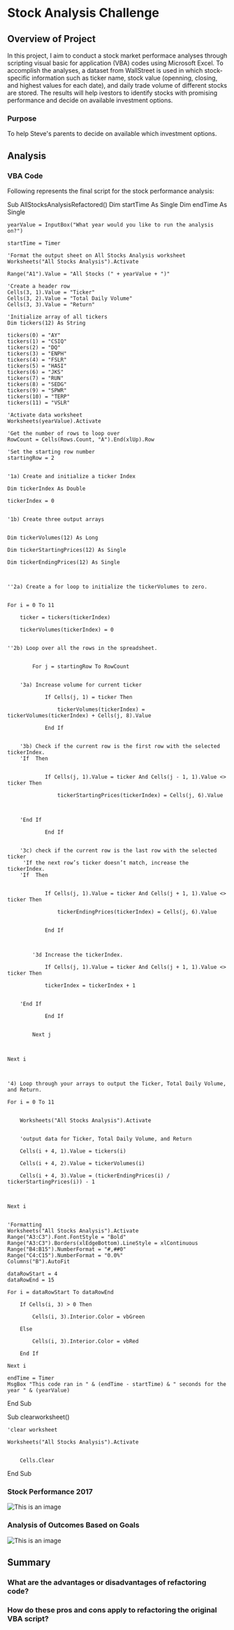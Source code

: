 # Stock Analysis Challenge

## Overview of Project

In this project, I aim to conduct a stock market performace analyses through scripting visual basic for application (VBA) codes using Microsoft Excel. To accomplish the analyses, a dataset from WallStreet is used in which stock-specific information such as ticker name, stock value (openning, closing, and highest values for each date), and daily trade volume of different stocks are stored. The results will help ivestors to identify stocks with promising performance and decide on available investment options.

### Purpose

To help Steve's parents to decide on available which investment options.

## Analysis

### VBA Code

Following represents the final script for the stock performance analysis:

Sub AllStocksAnalysisRefactored()
    Dim startTime As Single
    Dim endTime  As Single

    yearValue = InputBox("What year would you like to run the analysis on?")

    startTime = Timer
    
    'Format the output sheet on All Stocks Analysis worksheet
    Worksheets("All Stocks Analysis").Activate
    
    Range("A1").Value = "All Stocks (" + yearValue + ")"
    
    'Create a header row
    Cells(3, 1).Value = "Ticker"
    Cells(3, 2).Value = "Total Daily Volume"
    Cells(3, 3).Value = "Return"

    'Initialize array of all tickers
    Dim tickers(12) As String
    
    tickers(0) = "AY"
    tickers(1) = "CSIQ"
    tickers(2) = "DQ"
    tickers(3) = "ENPH"
    tickers(4) = "FSLR"
    tickers(5) = "HASI"
    tickers(6) = "JKS"
    tickers(7) = "RUN"
    tickers(8) = "SEDG"
    tickers(9) = "SPWR"
    tickers(10) = "TERP"
    tickers(11) = "VSLR"
    
    'Activate data worksheet
    Worksheets(yearValue).Activate
    
    'Get the number of rows to loop over
    RowCount = Cells(Rows.Count, "A").End(xlUp).Row
    
    'Set the starting row number
    startingRow = 2
    
    
    '1a) Create and initialize a ticker Index
    
    Dim tickerIndex As Double
    
    tickerIndex = 0
    

    '1b) Create three output arrays
    
    
    Dim tickerVolumes(12) As Long
    
    Dim tickerStartingPrices(12) As Single
    
    Dim tickerEndingPrices(12) As Single
    
    
    
    ''2a) Create a for loop to initialize the tickerVolumes to zero.
    
    
    For i = 0 To 11
    
        ticker = tickers(tickerIndex)
        
        tickerVolumes(tickerIndex) = 0
    
            
    ''2b) Loop over all the rows in the spreadsheet.

    
            For j = startingRow To RowCount
    
    
        '3a) Increase volume for current ticker
        
                If Cells(j, 1) = ticker Then
                
                    tickerVolumes(tickerIndex) = tickerVolumes(tickerIndex) + Cells(j, 8).Value
        
                End If
                
            
        '3b) Check if the current row is the first row with the selected tickerIndex.
        'If  Then
            
            
                If Cells(j, 1).Value = ticker And Cells(j - 1, 1).Value <> ticker Then
                
                    tickerStartingPrices(tickerIndex) = Cells(j, 6).Value
            
            
            
        'End If
                
                End If
            
        
        '3c) check if the current row is the last row with the selected ticker
         'If the next row’s ticker doesn’t match, increase the tickerIndex.
        'If  Then
            
                
                If Cells(j, 1).Value = ticker And Cells(j + 1, 1).Value <> ticker Then
                
                    tickerEndingPrices(tickerIndex) = Cells(j, 6).Value
                
                    
                End If
            
            

            '3d Increase the tickerIndex.
            
                If Cells(j, 1).Value = ticker And Cells(j + 1, 1).Value <> ticker Then
                
                tickerIndex = tickerIndex + 1
            
            
        'End If
        
                End If
        
        
            Next j
        
        
    
    Next i
    
    
    
    '4) Loop through your arrays to output the Ticker, Total Daily Volume, and Return.
    
    For i = 0 To 11
        
        
        Worksheets("All Stocks Analysis").Activate
        
    
        'output data for Ticker, Total Daily Volume, and Return
        
        Cells(i + 4, 1).Value = tickers(i)
        
        Cells(i + 4, 2).Value = tickerVolumes(i)
        
        Cells(i + 4, 3).Value = (tickerEndingPrices(i) / tickerStartingPrices(i)) - 1
        
        
        
    Next i
    
    
    'Formatting
    Worksheets("All Stocks Analysis").Activate
    Range("A3:C3").Font.FontStyle = "Bold"
    Range("A3:C3").Borders(xlEdgeBottom).LineStyle = xlContinuous
    Range("B4:B15").NumberFormat = "#,##0"
    Range("C4:C15").NumberFormat = "0.0%"
    Columns("B").AutoFit

    dataRowStart = 4
    dataRowEnd = 15

    For i = dataRowStart To dataRowEnd
        
        If Cells(i, 3) > 0 Then
            
            Cells(i, 3).Interior.Color = vbGreen
            
        Else
        
            Cells(i, 3).Interior.Color = vbRed
            
        End If
        
    Next i
 
    endTime = Timer
    MsgBox "This code ran in " & (endTime - startTime) & " seconds for the year " & (yearValue)
    

End Sub

Sub clearworksheet()


    'clear worksheet
    
    Worksheets("All Stocks Analysis").Activate
    
    
        Cells.Clear
    
        
    
End Sub


### Stock Performance 2017

![This is an image](/VBA_Challenge_2017.png)



### Analysis of Outcomes Based on Goals

![This is an image](/VBA_Challenge_2018.png)


## Summary

### What are the advantages or disadvantages of refactoring code?


### How do these pros and cons apply to refactoring the original VBA script?







